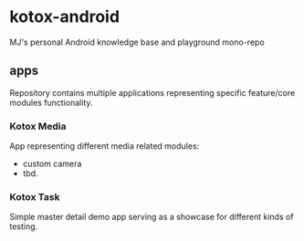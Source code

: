 # kotox-android
MJ's personal Android knowledge base and playground mono-repo

## apps  
Repository contains multiple applications representing specific feature/core modules functionality.

### Kotox Media
App representing different media related modules:
* custom camera
* tbd.

### Kotox Task
Simple master detail demo app serving as a showcase for different kinds of testing.

